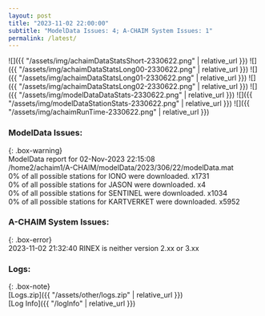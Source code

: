 ```yaml
---
layout: post
title: "2023-11-02 22:00:00"
subtitle: "ModelData Issues: 4; A-CHAIM System Issues: 1"
permalink: /latest/
---
```


![]({{ "/assets/img/achaimDataStatsShort-2330622.png" | relative_url }})
![]({{ "/assets/img/achaimDataStatsLong00-2330622.png" | relative_url }})
![]({{ "/assets/img/achaimDataStatsLong01-2330622.png" | relative_url }})
![]({{ "/assets/img/achaimDataStatsLong02-2330622.png" | relative_url }})
![]({{ "/assets/img/modelDataDataStats-2330622.png" | relative_url }})
![]({{ "/assets/img/modelDataStationStats-2330622.png" | relative_url }})
![]({{ "/assets/img/achaimRunTime-2330622.png" | relative_url }})


### ModelData Issues:  
  
{: .box-warning}  
 ModelData report for 02-Nov-2023 22:15:08   
 /home2/achaim1/A-CHAIM/modelData/2023/306/22/modelData.mat   
 0% of all possible stations for IONO were downloaded. x1731   
 0% of all possible stations for JASON were downloaded. x4   
 0% of all possible stations for SENTINEL were downloaded. x1034   
 0% of all possible stations for KARTVERKET were downloaded. x5952   
  
### A-CHAIM System Issues:  
  
{: .box-error}  
2023-11-02 21:32:40 RINEX is neither version 2.xx or 3.xx  

### Logs:  
  
{: .box-note}  
[Logs.zip]({{ "/assets/other/logs.zip" | relative_url }})  
[Log Info]({{ "/logInfo" | relative_url }})  
